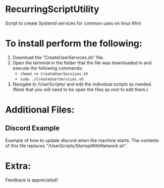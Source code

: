 # RecurringScriptUtility
Script to create Systemd services for common uses on linux Mint

# To install perform the following:
1. Download the "CreateUserServices.sh" file.
2. Open the terminal in the folder that the file was downloaded in and execute the following commands:
   - `chmod +x CreateUserServices.sh`
   - `sudo ./CreateUserServices.sh`
3. Navigate to /UserScripts/ and edit the individual scripts as needed. (Note that you will need to be open the files as root to edit them.)  

# Additional Files:
  ## Discord Example
  Example of how to update discord when the machine starts. The contents of this file replaces "/UserScripts/StartupWithNetwork.sh".

# Extra:
  Feedback is appreciated!
